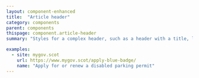 ```yaml
---
layout: component-enhanced
title:  "Article header"
category: components
parent: components
thispage: component.article-header
summary: "Styles for a complex header, such as a header with a title, label, and metadata."

examples:
  - site: mygov.scot
    url: https://www.mygov.scot/apply-blue-badge/
    name: "Apply for or renew a disabled parking permit"
---
```


